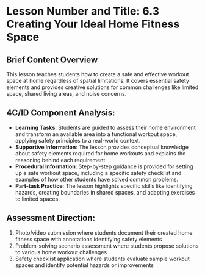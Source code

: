 # Lesson Number and Title: 6.3 Creating Your Ideal Home Fitness Space

## Brief Content Overview
This lesson teaches students how to create a safe and effective workout space at home regardless of spatial limitations. It covers essential safety elements and provides creative solutions for common challenges like limited space, shared living areas, and noise concerns.

## 4C/ID Component Analysis:
- **Learning Tasks**: Students are guided to assess their home environment and transform an available area into a functional workout space, applying safety principles to a real-world context.
- **Supportive Information**: The lesson provides conceptual knowledge about safety elements required for home workouts and explains the reasoning behind each requirement.
- **Procedural Information**: Step-by-step guidance is provided for setting up a safe workout space, including a specific safety checklist and examples of how other students have solved common problems.
- **Part-task Practice**: The lesson highlights specific skills like identifying hazards, creating boundaries in shared spaces, and adapting exercises to limited spaces.

## Assessment Direction:
1. Photo/video submission where students document their created home fitness space with annotations identifying safety elements
2. Problem-solving scenario assessment where students propose solutions to various home workout challenges
3. Safety checklist application where students evaluate sample workout spaces and identify potential hazards or improvements